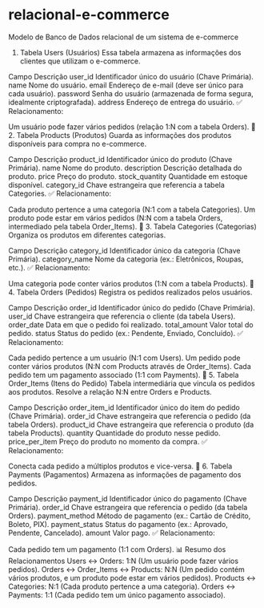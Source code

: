 # relacional-e-commerce
Modelo de Banco de Dados relacional de um sistema de e-commerce 

 1. Tabela Users (Usuários)
Essa tabela armazena as informações dos clientes que utilizam o e-commerce.

Campo	Descrição
user_id	Identificador único do usuário (Chave Primária).
name	Nome do usuário.
email	Endereço de e-mail (deve ser único para cada usuário).
password	Senha do usuário (armazenada de forma segura, idealmente criptografada).
address	Endereço de entrega do usuário.
✅ Relacionamento:

Um usuário pode fazer vários pedidos (relação 1:N com a tabela Orders).
📌 2. Tabela Products (Produtos)
Guarda as informações dos produtos disponíveis para compra no e-commerce.

Campo	Descrição
product_id	Identificador único do produto (Chave Primária).
name	Nome do produto.
description	Descrição detalhada do produto.
price	Preço do produto.
stock_quantity	Quantidade em estoque disponível.
category_id	Chave estrangeira que referencia a tabela Categories.
✅ Relacionamento:

Cada produto pertence a uma categoria (N:1 com a tabela Categories).
Um produto pode estar em vários pedidos (N:N com a tabela Orders, intermediado pela tabela Order_Items).
📌 3. Tabela Categories (Categorias)
Organiza os produtos em diferentes categorias.

Campo	Descrição
category_id	Identificador único da categoria (Chave Primária).
category_name	Nome da categoria (ex.: Eletrônicos, Roupas, etc.).
✅ Relacionamento:

Uma categoria pode conter vários produtos (1:N com a tabela Products).
📌 4. Tabela Orders (Pedidos)
Registra os pedidos realizados pelos usuários.

Campo	Descrição
order_id	Identificador único do pedido (Chave Primária).
user_id	Chave estrangeira que referencia o cliente (da tabela Users).
order_date	Data em que o pedido foi realizado.
total_amount	Valor total do pedido.
status	Status do pedido (ex.: Pendente, Enviado, Concluído).
✅ Relacionamento:

Cada pedido pertence a um usuário (N:1 com Users).
Um pedido pode conter vários produtos (N:N com Products através de Order_Items).
Cada pedido tem um pagamento associado (1:1 com Payments).
📌 5. Tabela Order_Items (Itens do Pedido)
Tabela intermediária que vincula os pedidos aos produtos. Resolve a relação N:N entre Orders e Products.

Campo	Descrição
order_item_id	Identificador único do item do pedido (Chave Primária).
order_id	Chave estrangeira que referencia o pedido (da tabela Orders).
product_id	Chave estrangeira que referencia o produto (da tabela Products).
quantity	Quantidade do produto nesse pedido.
price_per_item	Preço do produto no momento da compra.
✅ Relacionamento:

Conecta cada pedido a múltiplos produtos e vice-versa.
📌 6. Tabela Payments (Pagamentos)
Armazena as informações de pagamento dos pedidos.

Campo	Descrição
payment_id	Identificador único do pagamento (Chave Primária).
order_id	Chave estrangeira que referencia o pedido (da tabela Orders).
payment_method	Método de pagamento (ex.: Cartão de Crédito, Boleto, PIX).
payment_status	Status do pagamento (ex.: Aprovado, Pendente, Cancelado).
amount	Valor pago.
✅ Relacionamento:

Cada pedido tem um pagamento (1:1 com Orders).
📊 Resumo dos Relacionamentos
Users ↔ Orders: 1:N (Um usuário pode fazer vários pedidos).
Orders ↔ Order_Items ↔ Products: N:N (Um pedido contém vários produtos, e um produto pode estar em vários pedidos).
Products ↔ Categories: N:1 (Cada produto pertence a uma categoria).
Orders ↔ Payments: 1:1 (Cada pedido tem um único pagamento associado).
